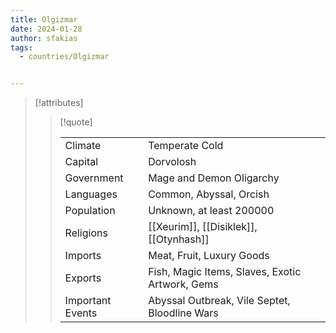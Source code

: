```yaml
---
title: Olgizmar
date: 2024-01-28
author: sfakias
tags:
  - countries/Olgizmar


---
```

> [!attributes]
> 
> > [!quote]
> >
> > | | |
> > | --- | --- |
> > | Climate | Temperate Cold |
> > | Capital | Dorvolosh |
> > | Government | Mage and Demon Oligarchy |
> > | Languages | Common, Abyssal, Orcish |
> > | Population | Unknown, at least 200000 |
> > | Religions | [[Xeurim]], [[Disiklek]], [[Otynhash]] |
> > | Imports | Meat, Fruit, Luxury Goods |
> > | Exports | Fish, Magic Items, Slaves, Exotic Artwork, Gems |
> > | Important Events | Abyssal Outbreak, Vile Septet, Bloodline Wars |
